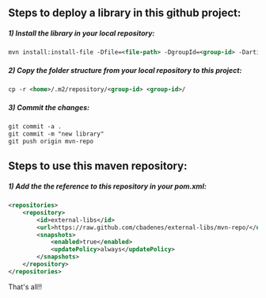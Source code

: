 ## Steps to deploy a library in this github project:  
##### 1) Install the library in your local repository:
```xml
mvn install:install-file -Dfile=<file-path> -DgroupId=<group-id> -DartifactId=<artifact-id> -Dversion=<version> -Dpackaging=jar
```
##### 2) Copy the folder structure from your local repository to this project: 
```xml
cp -r <home>/.m2/repository/<group-id> <group-id>/
```
##### 3) Commit the changes: 
```xml
git commit -a .
git commit -m "new library"
git push origin mvn-repo
```  

## Steps to use this maven repository:  

##### 1) Add the the reference to this repository in your *pom.xml*:  
```xml
<repositories>
    <repository>
        <id>external-libs</id>
        <url>https://raw.github.com/cbadenes/external-libs/mvn-repo/</url>
        <snapshots>
            <enabled>true</enabled>
            <updatePolicy>always</updatePolicy>
        </snapshots>
    </repository>
</repositories>
```
That's all!!
